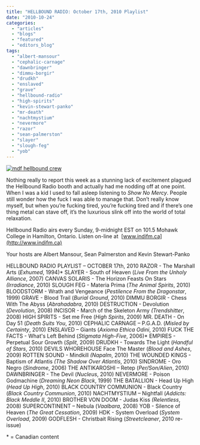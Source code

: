 ```yaml
---
title: "HELLBOUND RADIO: October 17th, 2010 Playlist"
date: "2010-10-24"
categories: 
  - "articles"
  - "blogs"
  - "featured"
  - "editors_blog"
tags: 
  - "albert-mansour"
  - "cephalic-carnage"
  - "dawnbringer"
  - "dimmu-borgir"
  - "drudkh"
  - "enslaved"
  - "grave"
  - "hellbound-radio"
  - "high-spirits"
  - "kevin-stewart-panko"
  - "mr-death"
  - "nachtmystium"
  - "nevermore"
  - "razor"
  - "sean-palmerston"
  - "slayer"
  - "slough-feg"
  - "yob"
---
```


[![](http://www.hellbound.ca/wp-content/uploads/2010/06/mdf-hellbound-crew.jpg "mdf hellbound crew")](http://www.hellbound.ca/wp-content/uploads/2010/06/mdf-hellbound-crew.jpg)

Nothing really to report this week as a stunning lack of excitement plagued the Hellbound Radio booth and actually had me nodding off at one point. When I was a kid I used to fall asleep listening to _Show No Mercy_. People still wonder how the fuck I was able to manage that. Don’t really know myself, but when you’re fucking tired, you’re fucking tired and if there’s one thing metal can stave off, it’s the luxurious slink off into the world of total relaxation.

Hellbound Radio airs every Sunday, 9-midnight EST on 101.5 Mohawk College in Hamilton, Ontario. Listen on-line at  [www.indifm.ca](http://www.indifm.ca)

Your hosts are Albert Mansour, Sean Palmerston and Kevin Stewart-Panko

HELLBOUND RADIO PLAYLIST – OCTOBER 17th, 2010 RAZOR - The Marshall Arts (_Exhumed_, 1994)\* SLAYER - South of Heaven (_Live From the Unholy Alliance_, 2007) CANVAS SOLARIS - The Horizon Feasts On Stars _(Irradiance_, 2010) SLOUGH FEG - Materia Prima (_The Animal Spirits_, 2010) BLOODSTORM - Wrath and Vengeance (_Pestilence From the Dragonstar_, 1999) GRAVE - Blood Trail (_Burial Ground_, 2010) DIMMU BORGIR - Chess With The Abyss (_Abrahadabra_, 2010) DESTRUCTION - Devolution (_Devolution_, 2008) INCISOR - March of the Skeleton Army _(Trendshitter_, 2008) HIGH SPIRITS - Set me Free (_High Spirits_, 2009) MR. DEATH - On Day 51 (_Death Suits You_, 2010) CEPHALIC CARNAGE – P.G.A.D. (_Misled by Certainty_, 2010) ENSLAVED – Giants (_Axioma Ethica Odini_, 2010) FUCK THE FACTS - What's Left Behind (_Stigmata High-Five_, 2006)\* EMPIRES - Perpetual Sour Growth (_Split_, 2009) DRUDKH - Towards The Light (_Handful of Stars_, 2010) DEVILS WHOREHOUSE Face The Master (_Blood and Ashes_, 2009) ROTTEN SOUND - Mindkill _(Napalm_, 2010) THE WOUNDED KINGS - Baptism of Atlantis _(The Shadow Over Atlantis_, 2010) SINDROME - Oro Negro (_Sindrome_, 2006) THE ANTIKAROSHI – Retep (_Per/Son/Alien_, 2010) DAWNBRINGER - The Devil (_Nucleus_, 2010) NEVERMORE - Poison Godmachine (_Dreaming Neon Black_, 1999) THE BATALLION - Head Up High (_Head Up High_, 2010) BLACK COUNTRY COMMUNION - Black Country (_Black Country Communion_, 2010) NACHTMYSTIUM – Nightfall (_Addicts: Black Meddle II_, 2010) BROTHER VON DOOM - Judas Kiss _(Relentless_, 2008) SUPERCONTINENT – Nebula (_Vaalbara_, 2008) YOB - Silence of Heaven (_The Great Cessation_, 2009) HDK - System Overload (_System Overload_, 2009) GODFLESH - Christbait Rising (_Streetcleaner_, 2010 re-issue)

\* = Canadian content
